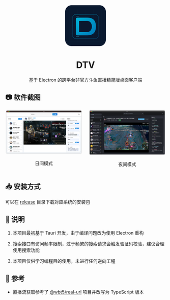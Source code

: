 <div align="center">
  <img src="images/icon.png" alt="DTV Logo" width="128" height="128">
  <h1>DTV</h1>
  <p>基于 Electron 的跨平台非官方斗鱼直播精简版桌面客户端</p>
</div>

## 📷 软件截图

<div align="center">
  <div style="display: flex; justify-content: center; gap: 20px;">
    <div>
      <img src="images/iShot_light.png" alt="日间模式" width="400">
      <p>日间模式</p>
    </div>
    <div>
      <img src="images/iShot_dark.png" alt="夜间模式" width="400"> 
      <p>夜间模式</p>
    </div>
  </div>
</div>

## 📥 安装方式

可以在 [release](https://github.com/c-zeong/dtv/releases) 目录下载对应系统的安装包

## 📝 说明

1. 本项目最初基于 Tauri 开发，由于编译问题改为使用 Electron 重构

2. 搜索接口有访问频率限制，过于频繁的搜索请求会触发验证码校验，建议合理使用搜索功能

3. 本项目仅供学习编程目的使用，未进行任何逆向工程

## 🙏 参考

- 直播流获取参考了 [@wbt5/real-url](https://github.com/wbt5/real-url) 项目并改写为 TypeScript 版本 